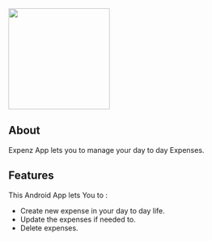 <img src="/drawable/mipmap-hdpi/ic_launcher.webp" align="center" width="200">

## About
Expenz App lets you to manage your day to day Expenses.

## Features
 This Android App lets You to :
 - Create new expense in your day to day life.
 - Update the expenses if needed to.
 - Delete expenses.
